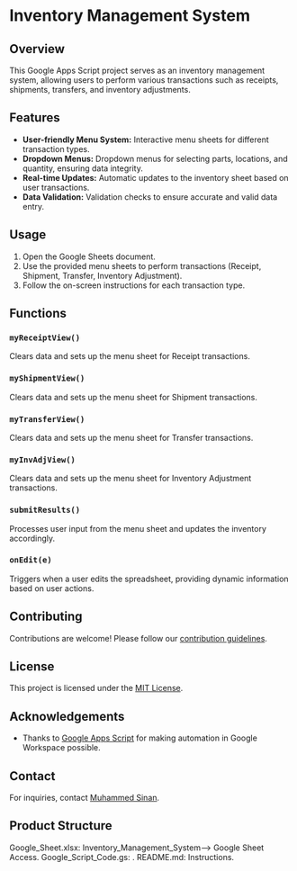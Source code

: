 # Inventory Management System

## Overview
This Google Apps Script project serves as an inventory management system, allowing users to perform various transactions such as receipts, shipments, transfers, and inventory adjustments.

## Features
- **User-friendly Menu System:** Interactive menu sheets for different transaction types.
- **Dropdown Menus:** Dropdown menus for selecting parts, locations, and quantity, ensuring data integrity.
- **Real-time Updates:** Automatic updates to the inventory sheet based on user transactions.
- **Data Validation:** Validation checks to ensure accurate and valid data entry.

## Usage
1. Open the Google Sheets document.
2. Use the provided menu sheets to perform transactions (Receipt, Shipment, Transfer, Inventory Adjustment).
3. Follow the on-screen instructions for each transaction type.

## Functions

### `myReceiptView()`
Clears data and sets up the menu sheet for Receipt transactions.

### `myShipmentView()`
Clears data and sets up the menu sheet for Shipment transactions.

### `myTransferView()`
Clears data and sets up the menu sheet for Transfer transactions.

### `myInvAdjView()`
Clears data and sets up the menu sheet for Inventory Adjustment transactions.

### `submitResults()`
Processes user input from the menu sheet and updates the inventory accordingly.

### `onEdit(e)`
Triggers when a user edits the spreadsheet, providing dynamic information based on user actions.

## Contributing
Contributions are welcome! Please follow our [contribution guidelines](CONTRIBUTING.md).

## License
This project is licensed under the [MIT License](LICENSE).

## Acknowledgements
- Thanks to [Google Apps Script](https://developers.google.com/apps-script) for making automation in Google Workspace possible.

## Contact
For inquiries, contact [Muhammed Sinan](mailto:muhammedsinan203@gmail.com).

## Product Structure
Google_Sheet.xlsx: Inventory_Management_System--> Google Sheet Access.
Google_Script_Code.gs: .
README.md: Instructions.
